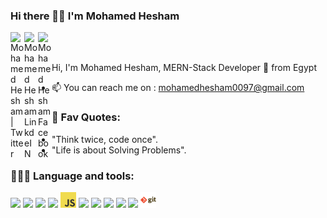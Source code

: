 ### Hi there 👋🏻 I'm Mohamed Hesham

<a href="https://twitter.com/MohamedHesham_">
  <img align="left" alt="Mohamed Hesham | Twitter" width="22px" src="https://cdn.jsdelivr.net/npm/simple-icons@v3/icons/twitter.svg" />
</a>
<a href="https://www.linkedin.com/in/mohamed-hesham97/">
  <img align="left" alt="Mohamed Hesham LinkdeIN" width="22px" src="https://cdn.jsdelivr.net/npm/simple-icons@v3/icons/linkedin.svg" />
</a>
<a href="https://www.facebook.com/MohamedHesham097">
  <img align="left" alt="Mohamed Hesham Facebook" width="22px" src="https://cdn.jsdelivr.net/npm/simple-icons@v3/icons/facebook.svg" />
</a>
<br />
<br />

Hi, I'm Mohamed Hesham, MERN-Stack Developer 🚀 from Egypt

- 📫 You can reach me on : mohamedhesham0097@gmail.com

### 💎 Fav Quotes: 
- "Think twice, code once". 
- "Life is about Solving Problems".

### 👨🏻‍💻 Language and tools: 
<img height="25" src="https://ms314006.github.io/static/b7a8f321b0bbc07ca9b9d22a7a505ed5/97b31/React.jpg"></img>
<img height="25" src="https://testrigor.com/wp-content/uploads/2023/04/nextjs-logo-square.png"></img>
<img height="25" src="https://v4.mui.com/static/logo.png"></img>
<img height="25" src="https://blog.toothpickapp.com/content/images/2022/08/ts_logo.png"></img>
<img height="25" src="https://raw.githubusercontent.com/github/explore/80688e429a7d4ef2fca1e82350fe8e3517d3494d/topics/javascript/javascript.png"></img>
<img height="25" src="https://cdn-icons-png.flaticon.com/512/919/919825.png"></img>
<img height="25" src="https://blog.amt.in/wp-content/uploads/2017/12/e16da876-c2fd-4eb8-ae72-4b193c534938-Edited.png"></img>
<img height="25" src="https://www.commvault.com/wp-content/uploads/2019/08/mongodb-logo2.jpg?quality=80&w=930"></img>
<img height="25" src="https://pbs.twimg.com/profile_images/1255113654049128448/J5Yt92WW_400x400.png"></img>
<img height="25" src="https://images.ctfassets.net/po4qc9xpmpuh/3DXFDcf1EO2D7mwb2r7RTM/62e5c1b9a070d21a0288d9dc9148a914/nosql.png"></img>
<img height="25" src="https://raw.githubusercontent.com/github/explore/80688e429a7d4ef2fca1e82350fe8e3517d3494d/topics/git/git.png"></img>
